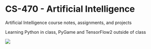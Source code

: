 # CS-470 - Artificial Intelligence
Artificial Intelligence course notes, assignments, and projects  

Learning Python in class, PyGame and TensorFlow2 outside of class

![](https://media.giphy.com/media/7NS9RAepPQ0HJ85qJz/giphy-downsized.gif)
